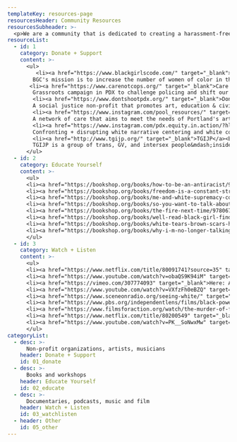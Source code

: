 ```yaml
---
templateKey: resources-page
resourcesHeader: Community Resources
resourcesSubheader: >-
  <p>We are a community that is dedicated to creating a harassment-free experience for everyone, regardless of age, body size, visible or invisible disability, ethnicity, sex characteristics, gender identity and expression, level of experience, education, socio-economic status, nationality, personal appearance, race, religion, or sexual identity and orientation. <br /><br />We pledge to act and interact in ways that contribute to an open, welcoming, diverse, inclusive, and healthy space. The following are resources that allow us to use our relative privilege to support the larger community through donations, education, and creating space.<br /><br />If you have a resource you would like to share, please fill out the form below. All contributions are welcome and will need to adhere to our <a href="/code-of-conduct">Code of Conduct</a>.</p>
resourceList:
  - id: 1
    category: Donate + Support
    content: >-
      <ul>
         <li><a href="https://www.blackgirlscode.com/" target="_blank">Black Girls Code</a><br>
        BGC's mission is to increase the number of women of color in the digital technology space by introducing girls 7-17 to Computer Science.</li>
       <li><a href="https://www.carenotcops.org/" target="_blank">Care Not Cops Campaign PDX</a><br>
        Grassroots campaign in PDX to challenge policing and shift our reliance and resources to self-determined community care.</li>
        <li><a href="https://www.dontshootpdx.org/" target="_blank">Don't Shoot PDX</a><br>
        A social justice non-profit that promotes art, education & civic participation to create social change.</li>
        <li><a href="https://www.instagram.com/pool_resources/" target="_blank">Pool Resources</a><br>
        A network of care that aims to meet the needs of Portland's artistic community.</li>
        <li><a href="https://www.instagram.com/pdx.equity.in.action/?hl=en" target="_blank">Portland Equity in Action</a><br>
        Confronting + disrupting white narrative centering and white complacency in Portland, through advertising.</li>
        <li><a href="http://www.tgijp.org/" target="_blank">TGIJP</a><br>
        TGIJP is a group of trans, GV, and intersex people&mdash;inside and outside of prisons&mdash;creating a united family in the struggle for survival.</li>
      </ul>
  - id: 2
    category: Educate Yourself
    content: >-
      <ul>
      <li><a href="https://bookshop.org/books/how-to-be-an-antiracist/9780525509288" target="_blank">How To Be An Anti-Racist</a><br>by Ibram X. Kendi</li>
      <li><a href="https://bookshop.org/books/freedom-is-a-constant-struggle-ferguson-palestine-and-the-foundations-of-a-movement/9781608465644" target="_blank">Freedom Is a Constant Struggle: Ferguson, Palestine, and the Foundations of a Movement</a><br>by Angela Y Davis</li>
      <li><a href="https://bookshop.org/books/me-and-white-supremacy-combat-racism-change-the-world-and-become-a-good-ancestor/9781728209807" target="_blank">Me and White Supremacy: Combat Racism, Change the World, and Become a Good Ancestor</a><br>by Layla Saad</li>
      <li><a href="https://bookshop.org/books/so-you-want-to-talk-about-race/9781580058827?aid=2644" target="_blank">So You Want to Talk about Race</a><br>by Ijeoma Oluo</li>
      <li><a href="https://bookshop.org/books/the-fire-next-time/9780679744726" target="_blank">The Fire Next Time</a><br>by James Baldwin</li>
      <li><a href="https://bookshop.org/books/well-read-black-girl-finding-our-stories-discovering-ourselves/9780525619772?aid=2644" target="_blank">Well-Read Black Girl: Finding Our Stories, Discovering Ourselves</a><br>by Glory Edim</li>
      <li><a href="https://bookshop.org/books/white-tears-brown-scars-how-white-feminism-betrays-women-of-color/9781948226745?aid=2644" target="_blank">White Tears/Brown Scars: How White Feminism Betrays Women of Color</a><br>by Ruby Hamad</li>
      <li><a href="https://bookshop.org/books/why-i-m-no-longer-talking-to-white-people-about-race/9781635572957?aid=2644" target="_blank">Why I'm No Longer Talking to White People about Race</a><br>by Reni Eddo-Lodge</li>
      </ul>
  - id: 3
    category: Watch + Listen
    content: >-
      <ul>
      <li><a href="https://www.netflix.com/title/80091741?source=35" target="_blank">13th</a><br>In this thought-provoking documentary, scholars, activists and politicians analyze the criminalization of African Americans and the U.S. prison boom.</li>
      <li><a href="https://www.youtube.com/watch?v=obaQS9K94iM" target="_blank">Fruitvale Station</a><br>The true story of Oscar Grant, a 22-year-old Bay Area resident, who was murdered by police on New Years Eve in the Fruitvale BART station in Oakland.</li>
      <li><a href="https://vimeo.com/307774093" target="_blank">Here: A Visual Poem</a><br>An experimental visual poem combining video, photography, and animation to examine the lived Black experience and ultimately ask what it means to be 'here'.</li>
      <li><a href="https://www.youtube.com/watch?v=VXfzFh0eBZQ" target="_blank">I Am Not Your Negro</a><br>A propulsive documentary about James Baldwin, his writings and his times.</li>
      <li><a href="https://www.sceneonradio.org/seeing-white/" target="_blank">Seeing White Podcast</a><br>Fourteen-part documentary series discussing the notion of "whiteness", what it means and what is whiteness for?</li>
      <li><a href="https://www.pbs.org/independentlens/films/black-power-mixtape-1967-1975/" target="_blank">The Black Power Mixtape</a><br>Candid 16mm footage shot in the 1960s and 1970s in the United States, all of it focused on the anti-war and Black Power movements.</li>
      <li><a href="https://www.filmsforaction.org/watch/the-murder-of-fred-hampton-1971/" target="_blank">The Murder of Fred Hampton</a><br>This film depicts the brutal murder of Fred Hampton by the Chicago police and his life as a leader of the Chicago divison of the Black Panthers.</li>
      <li><a href="https://www.netflix.com/title/80200549" target="_blank">When They See Us</a><br>Five teens from Harlem become trapped in a nightmare when they're falsely accused of a brutal attack in Central Park. Based on the true story.</li>
      <li><a href="https://www.youtube.com/watch?v=PK__SoNwxMw" target="_blank">Whose Streets?</a><br>A film about the Black Lives Matter uprisings in Ferguson and a record of the demonstrations.</li>
      </ul>
categoryList:
  - desc: >-
      Non-profit organizations, artists, musicians
    header: Donate + Support
    id: 01_donate
  - desc: >-
      Books and workshops
    header: Educate Yourself
    id: 02_educate
  - desc: >-
      Documentaries, podcasts, music and film
    header: Watch + Listen
    id: 03_watchlisten
  - header: Other
    id: 05_other
---
```


